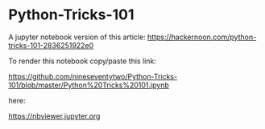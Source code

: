 # Python-Tricks-101
A jupyter notebook version of this article:
https://hackernoon.com/python-tricks-101-2836251922e0

To render this notebook copy/paste this link:

https://github.com/nineseventytwo/Python-Tricks-101/blob/master/Python%20Tricks%20101.ipynb

here:

https://nbviewer.jupyter.org
